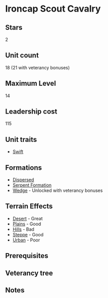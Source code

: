 # Ironcap Scout Cavalry

## Stars
2

## Unit count
18 (21 with veterancy bonuses)

## Maximum Level
14

## Leadership cost
115

## Unit traits
* [Swift](../../unit-traits/swift.md)

## Formations
* [Dispersed](../../formations/dispersed.md)
* [Serpent Formation](../../formations/serpent-formation.md)
* [Wedge](../../formations/wedge.md) - Unlocked with veterancy bonuses

## Terrain Effects
* [Desert](../../terrain-effects/desert) - Great
* [Plains](../../terrain-effects/) - Good
* [Hills](../../terrain-effects/) - Bad
* [Steppe](../../terrain-effects/) - Good
* [Urban](../../terrain-effects/) - Poor

## Prerequisites

## Veterancy tree

## Notes
